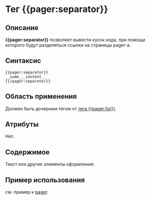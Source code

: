 # Тег {{pager:separator}}
## Описание
**{{pager:separator}}** позволяет вывести кусок кода, при помощи которого будут разделяться ссылки на страницы pager-а.

## Синтаксис

    {{pager:separator}}
    __some___content__
    {{/pager:separator}}

## Область применения
Должен быть дочерним тегом от [тега {{pager:list}}](./pager_list_tag.md).

## Атрибуты
Нет.

## Содержимое
Текст или другие элементы оформления.

## Пример использования
см. пример к [pager](./pager_tag.md).

